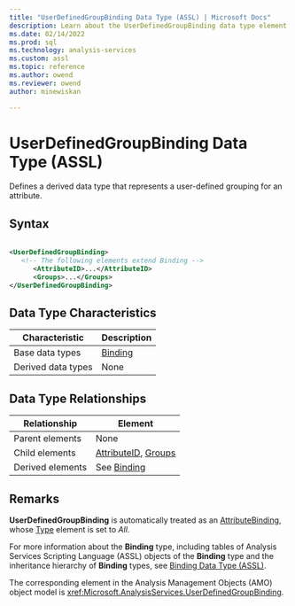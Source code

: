 ```yaml
---
title: "UserDefinedGroupBinding Data Type (ASSL) | Microsoft Docs"
description: Learn about the UserDefinedGroupBinding data type element in the Analysis Services Scripting Language (ASSL) schema.
ms.date: 02/14/2022
ms.prod: sql
ms.technology: analysis-services
ms.custom: assl
ms.topic: reference
ms.author: owend
ms.reviewer: owend
author: minewiskan

---
```

# UserDefinedGroupBinding Data Type (ASSL)

  Defines a derived data type that represents a user-defined grouping for an attribute.  
  
## Syntax  
  
```xml  
  
<UserDefinedGroupBinding>  
   <!-- The following elements extend Binding -->  
      <AttributeID>...</AttributeID>  
      <Groups>...</Groups>  
</UserDefinedGroupBinding>  
```  
  
## Data Type Characteristics  
  
|Characteristic|Description|  
|--------------------|-----------------|  
|Base data types|[Binding](binding-data-type-assl.md)|  
|Derived data types|None|  
  
## Data Type Relationships  
  
|Relationship|Element|  
|------------------|-------------|  
|Parent elements|None|  
|Child elements|[AttributeID](../properties/attributeid-element-assl.md), [Groups](../collections/groups-element-assl.md)|  
|Derived elements|See [Binding](binding-data-type-assl.md)|  
  
## Remarks  
 **UserDefinedGroupBinding** is automatically treated as an [AttributeBinding](attributebinding-data-type-assl.md), whose [Type](../properties/type-element-binding-assl.md) element is set to *All*.  
  
 For more information about the **Binding** type, including tables of Analysis Services Scripting Language (ASSL) objects of the **Binding** type and the inheritance hierarchy of **Binding** types, see [Binding Data Type &#40;ASSL&#41;](binding-data-type-assl.md). 
  
 The corresponding element in the Analysis Management Objects (AMO) object model is <xref:Microsoft.AnalysisServices.UserDefinedGroupBinding>.  
  
  
